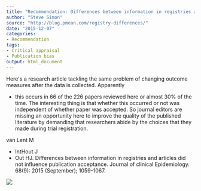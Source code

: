 ```yaml
---
title: "Recommendation: Differences between information in registries and articles did not influence publication acceptance"
author: "Steve Simon"
source: "http://blog.pmean.com/registry-differences/"
date: "2015-12-07"
categories:
- Recommendation
tags:
- Critical appraisal
- Publication bias
output: html_document
---
```


Here's a research article tackling the same problem of changing outcome
measures after the data is collected. Apparently
- this occurs in 66 of
the 226 papers reviewed here or almost 30% of the time. The interesting
thing is that whether this occurred or not was independent of whether
paper was accepted. So journal editors are missing an opportunity here
to improve the quality of the published literature by demanding that
researchers abide by the choices that they made during trial
registration.

<!---More--->

van Lent M
- IntHout J
- Out HJ. Differences between information in
registries and articles did not influence publication acceptance.
Journal of clinical Epidemiology. 68(9): 2015 (September); 1059-1067.

![](http://www.pmean.com/images/images/15/registry-differences01.png)




